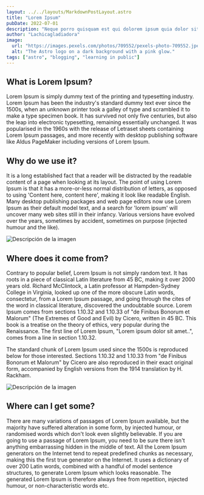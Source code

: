 ```yaml
---
layout: ../../layouts/MarkdownPostLayout.astro
title: "Lorem Ipsum"
pubDate: 2022-07-01
description: "Neque porro quisquam est qui dolorem ipsum quia dolor sit amet, consectetur, adipisci velit... Many desktop publishing packages and web page editors now use Lorem Ipsum as their default model text"
author: "Lachicagladiadora"
image:
  url: "https://images.pexels.com/photos/709552/pexels-photo-709552.jpeg?auto=compress&cs=tinysrgb&w=1260&h=750&dpr=1"
  alt: "The Astro logo on a dark background with a pink glow."
tags: ["astro", "blogging", "learning in public"]
---
```


## What is Lorem Ipsum?

Lorem Ipsum is simply dummy text of the printing and typesetting industry. Lorem Ipsum has been the industry's standard dummy text ever since the 1500s, when an unknown printer took a galley of type and scrambled it to make a type specimen book. It has survived not only five centuries, but also the leap into electronic typesetting, remaining essentially unchanged. It was popularised in the 1960s with the release of Letraset sheets containing Lorem Ipsum passages, and more recently with desktop publishing software like Aldus PageMaker including versions of Lorem Ipsum.

## Why do we use it?

It is a long established fact that a reader will be distracted by the readable content of a page when looking at its layout. The point of using Lorem Ipsum is that it has a more-or-less normal distribution of letters, as opposed to using 'Content here, content here', making it look like readable English. Many desktop publishing packages and web page editors now use Lorem Ipsum as their default model text, and a search for 'lorem ipsum' will uncover many web sites still in their infancy. Various versions have evolved over the years, sometimes by accident, sometimes on purpose (injected humour and the like).

![Descripción de la imagen](https://images.pexels.com/photos/6576802/pexels-photo-6576802.jpeg?auto=compress&cs=tinysrgb&w=1260&h=750&dpr=1)

## Where does it come from?

Contrary to popular belief, Lorem Ipsum is not simply random text. It has roots in a piece of classical Latin literature from 45 BC, making it over 2000 years old. Richard McClintock, a Latin professor at Hampden-Sydney College in Virginia, looked up one of the more obscure Latin words, consectetur, from a Lorem Ipsum passage, and going through the cites of the word in classical literature, discovered the undoubtable source. Lorem Ipsum comes from sections 1.10.32 and 1.10.33 of "de Finibus Bonorum et Malorum" (The Extremes of Good and Evil) by Cicero, written in 45 BC. This book is a treatise on the theory of ethics, very popular during the Renaissance. The first line of Lorem Ipsum, "Lorem ipsum dolor sit amet..", comes from a line in section 1.10.32.

The standard chunk of Lorem Ipsum used since the 1500s is reproduced below for those interested. Sections 1.10.32 and 1.10.33 from "de Finibus Bonorum et Malorum" by Cicero are also reproduced in their exact original form, accompanied by English versions from the 1914 translation by H. Rackham.

![Descripción de la imagen](https://images.pexels.com/photos/13032608/pexels-photo-13032608.jpeg?auto=compress&cs=tinysrgb&w=1260&h=750&dpr=1)

## Where can I get some?

There are many variations of passages of Lorem Ipsum available, but the majority have suffered alteration in some form, by injected humour, or randomised words which don't look even slightly believable. If you are going to use a passage of Lorem Ipsum, you need to be sure there isn't anything embarrassing hidden in the middle of text. All the Lorem Ipsum generators on the Internet tend to repeat predefined chunks as necessary, making this the first true generator on the Internet. It uses a dictionary of over 200 Latin words, combined with a handful of model sentence structures, to generate Lorem Ipsum which looks reasonable. The generated Lorem Ipsum is therefore always free from repetition, injected humour, or non-characteristic words etc.
